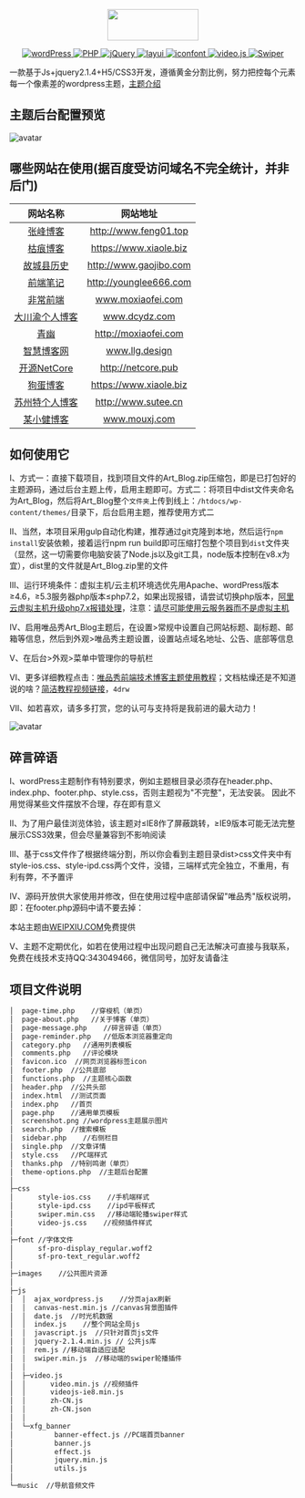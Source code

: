 <p align="center">
  <img width="160" height="55" src="https://www.weipxiu.com/wp-content/uploads/2019/06/weipxiu_logo_2.png">
</p>
<!-- 制作下面标签https://shields.io/#/ -->
<p align="center">
  <a href="https://wordpress.org/">
    <img src="https://img.shields.io/badge/wordPress-5.2.3-brightgreen.svg" alt="wordPress">
  </a>
  <a href="https://www.php.net/">
    <img src="https://img.shields.io/badge/PHP-7.2.19-brightgreen.svg" alt="PHP">
  </a>
  <a href="https://jquery.com/">
    <img src="https://img.shields.io/badge/jQuery-2.1.4-brightgreen.svg" alt="jQuery">
  </a>
  <a href="http://layer.layui.com/">
    <img src="https://img.shields.io/badge/layer-3.1.1-brightgreen.svg" alt="layui">
  </a>
  <a href="https://www.iconfont.cn/">
    <img src="https://img.shields.io/badge/iocons-2.x-brightgreen.svg" alt="iconfont">
  </a>
  <a href="https://docs.videojs.com/docs/api/video.html">
    <img src="https://img.shields.io/badge/video-1.8.7-ff69b4" alt="video.js">
  </a>
  <a href="https://www.swiper.com.cn/">
    <img src="https://img.shields.io/badge/Swiper-3.4.2-blue" alt="Swiper">
  </a>
</p>

一款基于Js+jquery2.1.4+H5/CSS3开发，遵循黄金分割比例，努力把控每个元素每一个像素差的wordpress主题，[主题介绍](https://www.weipxiu.com/about)

## 主题后台配置预览
![avatar](https://www.weipxiu.com/wp-content/themes/Art_Blog/images/wp-theme-config.png)

## 哪些网站在使用(据百度受访问域名不完全统计，并非后门)

|  网站名称 | 网站地址 | 
| :----: | :----: | 
| [张峰博客](http://www.feng01.top/) | http://www.feng01.top
| [枯痕博客](https://www.xiaole.biz/) | https://www.xiaole.biz
| [故城县历史](http://www.gaojibo.com/) | http://www.gaojibo.com
| [前端笔记](http://younglee666.com/) | http://younglee666.com
| [非常前端](http://moxiaofei.com) | www.moxiaofei.com 
| [大川渝个人博客](https://www.dcydz.com) | www.dcydz.com
| [青幽](http://moxiaofei.com) | http://moxiaofei.com
| [智慧博客网](https://www.llg.design) | www.llg.design 
| [开源NetCore](http://www.netcore.pub) | http://netcore.pub
| [狗蛋博客](https://www.xiaole.biz) | https://www.xiaole.biz
| [苏州特个人博客](http://www.sutee.cn) | http://www.sutee.cn
| [某小健博客](http://www.mouxj.com) | www.mouxj.com |

## 如何使用它

I、方式一：直接下载项目，找到项目文件的Art_Blog.zip压缩包，即是已打包好的主题源码，通过后台主题上传，启用主题即可。方式二：将项目中dist文件夹命名为Art_Blog，然后将Art_Blog整个`文件夹`上传到线上：`/htdocs/wp-content/themes/`目录下，后台启用主题，推荐使用方式二

II、当然，本项目采用gulp自动化构建，推荐通过git克隆到本地，然后运行`npm install`安装依赖，接着运行npm run build即可压缩打包整个项目到`dist`文件夹（显然，这一切需要你电脑安装了Node.js以及git工具，node版本控制在v8.x为宜），dist里的文件就是Art_Blog.zip里的文件

III、运行环境条件：虚拟主机/云主机环境选优先用Apache、wordPress版本≥4.6，≥5.3服务器php版本≤php7.2，如果出现报错，请尝试切换php版本，[阿里云虚拟主机升级php7.x报错处理](https://www.weipxiu.com/2909.html)，注意：[请尽可能使用云服务器而不是虚拟主机](https://www.weipxiu.com/3246.html)

IV、启用唯品秀Art_Blog主题后，在设置>常规中设置自己网站标题、副标题、邮箱等信息，然后到外观>唯品秀主题设置，设置站点域名地址、公告、底部等信息

V、在后台>外观>菜单中管理你的导航栏

VI、更多详细教程点击：[唯品秀前端技术博客主题使用教程](https://www.weipxiu.com/3355.html)；文档枯燥还是不知道说的啥？[简洁教程视频链接](https://pan.baidu.com/s/1WdiCn__A6xQC3V9ddRSN6g)，`4drw`

Ⅶ、如若喜欢，请多多打赏，您的认可与支持将是我前进的最大动力！

![avatar](https://www.weipxiu.com/wp-content/themes/Art_Blog/images/zhiwei.png)

## 碎言碎语


I、wordPress主题制作有特别要求，例如主题根目录必须存在header.php、index.php、footer.php、style.css，否则主题视为"不完整"，无法安装。
因此不用觉得某些文件摆放不合理，存在即有意义

II、为了用户最佳浏览体验，该主题对≤IE8作了屏蔽跳转，≥IE9版本可能无法完整展示CSS3效果，但会尽量兼容到不影响阅读

III、基于css文件作了根据终端分割，所以你会看到主题目录dist>css文件夹中有style-ios.css、style-ipd.css两个文件，没错，三端样式完全独立，不重用，有利有弊，不予置评

IV、源码开放供大家使用并修改，但在使用过程中底部请保留"唯品秀"版权说明，即：在footer.php源码中请不要去掉：<p>本站主题由<a href="https://www.weipxiu.com/" class="highlight">WEIPXIU.COM</a>免费提供</p>

V、主题不定期优化，如若在使用过程中出现问题自己无法解决可直接与我联系，免费在线技术支持QQ:343049466，微信同号，加好友请备注

## 项目文件说明
``` bash
│  page-time.php    //穿梭机（单页）
│  page-about.php   //关于博客（单页）
│  page-message.php    //碎言碎语（单页）
│  page-reminder.php   //低版本浏览器重定向
│  category.php   //通用列表模板
│  comments.php   //评论模块
│  favicon.ico  //网页浏览器标签icon
│  footer.php  //公共底部
│  functions.php  //主题核心函数
│  header.php  //公共头部
│  index.html  //测试页面
│  index.php   //首页
│  page.php    //通用单页模板
│  screenshot.png //wordpress主题展示图片
│  search.php  //搜索模板
│  sidebar.php    //右侧栏目
│  single.php  //文章详情
│  style.css   //PC端样式
│  thanks.php  //特别鸣谢（单页）
│  theme-options.php  //主题后台配置
│  
├─css
│      style-ios.css    //手机端样式
│      style-ipd.css    //ipd平板样式
│      swiper.min.css   //移动端轮播swiper样式
│      video-js.css    //视频插件样式     
│   
├─font //字体文件 
│      sf-pro-display_regular.woff2
│      sf-pro-text_regular.woff2
│ 
├─images    //公共图片资源
│      
├─js
│  │  ajax_wordpress.js    //分页ajax刷新
│  │  canvas-nest.min.js //canvas背景图插件
│  │  date.js  //时光机数据
│  │  index.js    //整个网站全局js
│  │  javascript.js  //只针对首页js文件
│  │  jquery-2.1.4.min.js // 公共js库
│  │  rem.js //移动端自适应适配
│  │  swiper.min.js  //移动端的swiper轮播插件
│  │  
│  ├─video.js 
│  │      video.min.js //视频插件
│  │      videojs-ie8.min.js
│  │      zh-CN.js
│  │      zh-CN.json
│  │      
│  └─xfg_banner
│          banner-effect.js //PC端首页banner
│          banner.js
│          effect.js
│          jquery.min.js
│          utils.js
│          
└─music  //导航音频文件
 ```       

